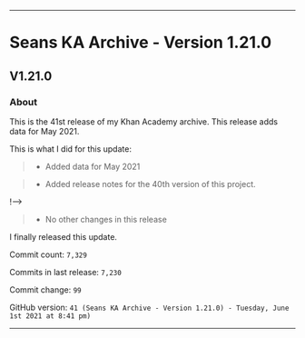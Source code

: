 ***

# Seans KA Archive - Version 1.21.0

## V1.21.0

### About

This is the 41st release of my Khan Academy archive. This release adds data for May 2021.

This is what I did for this update:

> * Added data for May 2021

> * Added release notes for the 40th version of this project.

<!--

> * Deleted hundreds of `IGNORE.md` files

<!-- > * Added data for June 1st 2021 (uncomment this if the update takes longer than 1 day) !-->

!-->

> * No other changes in this release

I finally released this update.

Commit count: `7,329`

Commits in last release: `7,230`

Commit change: `99`

GitHub version: `41 (Seans KA Archive - Version 1.21.0) - Tuesday, June 1st 2021 at 8:41 pm)`

***
